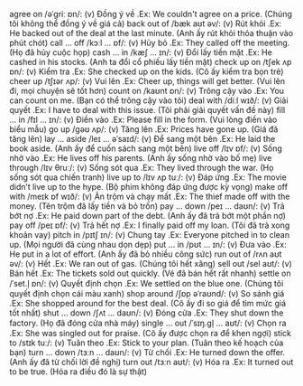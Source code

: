agree on /əˈɡriː ɒn/: (v) Đồng ý về .Ex: We couldn't agree on a price. (Chúng tôi không thể đồng ý về giá cả)
back out of /bæk aʊt əv/: (v) Rút khỏi .Ex: He backed out of the deal at the last minute. (Anh ấy rút khỏi thỏa thuận vào phút chót)
call ... off /kɔːl ... ɒf/: (v) Hủy bỏ .Ex: They called off the meeting. (Họ đã hủy cuộc họp)
cash ... in /kæʃ ... ɪn/: (v) Đổi lấy tiền mặt .Ex: He cashed in his stocks. (Anh ta đổi cổ phiếu lấy tiền mặt)
check up on /tʃek ʌp ɒn/: (v) Kiểm tra .Ex: She checked up on the kids. (Cô ấy kiểm tra bọn trẻ)
cheer up /tʃɪər ʌp/: (v) Vui lên .Ex: Cheer up, things will get better. (Vui lên đi, mọi chuyện sẽ tốt hơn)
count on /kaʊnt ɒn/: (v) Trông cậy vào .Ex: You can count on me. (Bạn có thể trông cậy vào tôi)
deal with /diːl wɪð/: (v) Giải quyết .Ex: I have to deal with this issue. (Tôi phải giải quyết vấn đề này)
fill ... in /fɪl ... ɪn/: (v) Điền vào .Ex: Please fill in the form. (Vui lòng điền vào biểu mẫu)
go up /ɡəʊ ʌp/: (v) Tăng lên .Ex: Prices have gone up. (Giá đã tăng lên)
lay ... aside /leɪ ... əˈsaɪd/: (v) Để sang một bên .Ex: He laid the book aside. (Anh ấy để cuốn sách sang một bên)
live off /lɪv ɒf/: (v) Sống nhờ vào .Ex: He lives off his parents. (Anh ấy sống nhờ vào bố mẹ)
live through /lɪv θruː/: (v) Sống sót qua .Ex: They lived through the war. (Họ sống sót qua chiến tranh)
live up to /lɪv ʌp tuː/: (v) Đáp ứng .Ex: The movie didn’t live up to the hype. (Bộ phim không đáp ứng được kỳ vọng)
make off with /meɪk ɒf wɪð/: (v) Ăn trộm và chạy mất .Ex: The thief made off with the money. (Tên trộm đã lấy tiền và bỏ trốn)
pay ... down /peɪ ... daʊn/: (v) Trả bớt nợ .Ex: He paid down part of the debt. (Anh ấy đã trả bớt một phần nợ)
pay off /peɪ ɒf/: (v) Trả hết nợ .Ex: I finally paid off my loan. (Tôi đã trả xong khoản vay)
pitch in /pɪtʃ ɪn/: (v) Chung tay .Ex: Everyone pitched in to clean up. (Mọi người đã cùng nhau dọn dẹp)
put ... in /pʊt ... ɪn/: (v) Đưa vào .Ex: He put in a lot of effort. (Anh ấy đã bỏ nhiều công sức)
run out of /rʌn aʊt əv/: (v) Hết .Ex: We ran out of gas. (Chúng tôi hết xăng)
sell out /sel aʊt/: (v) Bán hết .Ex: The tickets sold out quickly. (Vé đã bán hết rất nhanh)
settle on /ˈset.l̩ ɒn/: (v) Quyết định chọn .Ex: We settled on the blue one. (Chúng tôi quyết định chọn cái màu xanh)
shop around /ʃɒp əˈraʊnd/: (v) So sánh giá .Ex: She shopped around for the best deal. (Cô ấy đi so giá để tìm mức giá tốt nhất)
shut ... down /ʃʌt ... daʊn/: (v) Đóng cửa .Ex: They shut down the factory. (Họ đã đóng cửa nhà máy)
single ... out /ˈsɪŋ.ɡl̩ ... aʊt/: (v) Chọn ra .Ex: She was singled out for praise. (Cô ấy được chọn ra để khen ngợi)
stick to /stɪk tuː/: (v) Tuân theo .Ex: Stick to your plan. (Tuân theo kế hoạch của bạn)
turn ... down /tɜːn ... daʊn/: (v) Từ chối .Ex: He turned down the offer. (Anh ấy đã từ chối lời đề nghị)
turn out /tɜːn aʊt/: (v) Hóa ra .Ex: It turned out to be true. (Hóa ra điều đó là sự thật)
